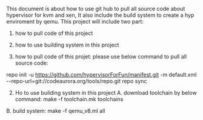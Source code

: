 This document is about how to use git hub to pull all source code about hypervisor for kvm and xen,
It also include the build system to create a hyp enviroment by qemu. This project will include two
part:
1. how to pull code of this project
2. how to use building system in this project

1. how to pull code of this projet:
please use below command to pull all source code:

repo init -u https://github.com/hypervisorForFun/manifest.git -m default.xml --repo-url=git://codeaurora.org/tools/repo.git
repo sync

2. Ho to use building system in this project
A. download toolchain by below command:
   make -f toolchain.mk toolchains
   
B. build system:
   make -f qemu_v8.ml all
